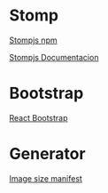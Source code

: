 # Stomp

[Stompjs npm](https://www.npmjs.com/package/stompjs)

[Stompjs Documentacion](https://stomp-js.github.io/stomp-websocket/codo/extra/docs-src/Usage.md.html)

# Bootstrap
[React Bootstrap](https://react-bootstrap.github.io)

# Generator

[Image size manifest](https://realfavicongenerator.net)